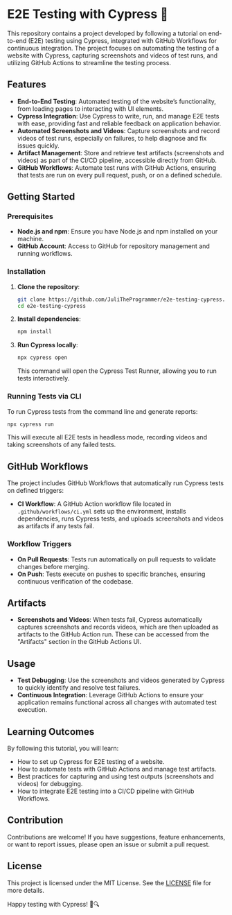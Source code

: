 # E2E Testing with Cypress 🚀

This repository contains a project developed by following a tutorial on end-to-end (E2E) testing using Cypress, integrated with GitHub Workflows for continuous integration. The project focuses on automating the testing of a website with Cypress, capturing screenshots and videos of test runs, and utilizing GitHub Actions to streamline the testing process.

## Features

- **End-to-End Testing**: Automated testing of the website’s functionality, from loading pages to interacting with UI elements.
- **Cypress Integration**: Use Cypress to write, run, and manage E2E tests with ease, providing fast and reliable feedback on application behavior.
- **Automated Screenshots and Videos**: Capture screenshots and record videos of test runs, especially on failures, to help diagnose and fix issues quickly.
- **Artifact Management**: Store and retrieve test artifacts (screenshots and videos) as part of the CI/CD pipeline, accessible directly from GitHub.
- **GitHub Workflows**: Automate test runs with GitHub Actions, ensuring that tests are run on every pull request, push, or on a defined schedule.

## Getting Started

### Prerequisites

- **Node.js and npm**: Ensure you have Node.js and npm installed on your machine.
- **GitHub Account**: Access to GitHub for repository management and running workflows.

### Installation

1. **Clone the repository**:
   ```bash
   git clone https://github.com/JuliTheProgrammer/e2e-testing-cypress.git
   cd e2e-testing-cypress
   ```

2. **Install dependencies**:
   ```bash
   npm install
   ```

3. **Run Cypress locally**:
   ```bash
   npx cypress open
   ```
   This command will open the Cypress Test Runner, allowing you to run tests interactively.

### Running Tests via CLI

To run Cypress tests from the command line and generate reports:

```bash
npx cypress run
```

This will execute all E2E tests in headless mode, recording videos and taking screenshots of any failed tests.

## GitHub Workflows

The project includes GitHub Workflows that automatically run Cypress tests on defined triggers:

- **CI Workflow**: A GitHub Action workflow file located in `.github/workflows/ci.yml` sets up the environment, installs dependencies, runs Cypress tests, and uploads screenshots and videos as artifacts if any tests fail.

### Workflow Triggers

- **On Pull Requests**: Tests run automatically on pull requests to validate changes before merging.
- **On Push**: Tests execute on pushes to specific branches, ensuring continuous verification of the codebase.

## Artifacts

- **Screenshots and Videos**: When tests fail, Cypress automatically captures screenshots and records videos, which are then uploaded as artifacts to the GitHub Action run. These can be accessed from the "Artifacts" section in the GitHub Actions UI.

## Usage

- **Test Debugging**: Use the screenshots and videos generated by Cypress to quickly identify and resolve test failures.
- **Continuous Integration**: Leverage GitHub Actions to ensure your application remains functional across all changes with automated test execution.

## Learning Outcomes

By following this tutorial, you will learn:

- How to set up Cypress for E2E testing of a website.
- How to automate tests with GitHub Actions and manage test artifacts.
- Best practices for capturing and using test outputs (screenshots and videos) for debugging.
- How to integrate E2E testing into a CI/CD pipeline with GitHub Workflows.

## Contribution

Contributions are welcome! If you have suggestions, feature enhancements, or want to report issues, please open an issue or submit a pull request.

## License

This project is licensed under the MIT License. See the [LICENSE](LICENSE) file for more details.

Happy testing with Cypress! 🧪🔍
